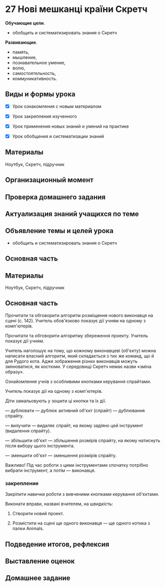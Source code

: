 # 27 Нові мешканці країни Скретч

**Обучающие цели**.

- обобщить и систематизировать знания о Скретч

**Развивающие**.

- память,
- мышление,
- познавательное умение,
- волю,
- самостоятельность,
- коммуникативность.

## Виды и формы урока

- [x] Урок ознакомления с новым материалом

- [x] Урок закрепления изученного

- [x] Урок применения новых знаний и умений на практике

- [x] Урок обобщения и систематизации знаний

## Материалы

Ноутбук, Скретч, підручник

## Организационный момент

## Проверка домашнего задания



## Актуализация знаний учащихся по теме

## Объявление темы и целей урока

- обобщить и систематизировать знания о Скретч

## Основная часть

## Материалы

Ноутбук, Скретч, підручник

## Основная часть

Прочитати та обговорити алгоритм розміщення нового виконавця на сцені (с. 142). Учитель обов'язково показує дії учням на одному з комп'ютерів.

Прочитати та обговорити алгоритму збереження проекту. Учитель показує дії учням.

Учитель наголошує на тому, що кожному виконавцеві (об'єкту) можна написати власний алгоритм, який складається з тих же команд, що й для Рудого кота. Адже зображення різних виконавців можуть змінюватися, як костюми. У середовищі Скретч немає назви «зміна образу».

Ознайомлення учнів з особливими кнопками керування спрайтами.

Учитель показує дії на одному з комп'ютерів.

Діти замальовують у зошити ці кнопки та їх дії.

 — дублювати — дублює активний об'єкт (спрайт) — дублювання спрайту.

 — вилучити — видаляє спрайт, на якому задіяно цей інструмент (видалення спрайту).

 — збільшити об'єкт — збільшення розмірів спрайту, на якому натиснуть після вибору цього інструмента.

 — зменшити об'єкт — зменшення розмірів спрайту.

Важливо! Під час роботи з цими інструментами спочатку потрібно вибрати інструмент, а потім — виконавця.

### закрепление 

Закріпити навички роботи з вивченими кнопками керування об'єктами.

Виконати вправи, названі вчителем, на швидкість:

1) Створити новий проект.

2) Розмістити на сцені ще одного виконавця — ще одного котика з папки Animals.

## Подведение итогов, рефлексия

## Выставление оценок

## Домашнее задание
